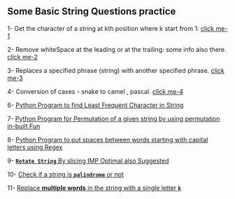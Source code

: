 
## Some Basic String Questions practice

[click me-1]: https://github.com/THENHKHAN/BasicProgramPracticeUsingPython/blob/main/Python-String/getCharFromIndex.py
[click me-2]: https://github.com/THENHKHAN/BasicProgramPracticeUsingPython/blob/main/Python-String/removeTrainlingOrStartSpace.py
[click me-3]: 3_replaceStringWithOtherString.py
[click me-4]: 5_Snak2PascalCamelConvert.py



1- Get the character of a string at kth position where k start from 1: [click me-1]

2- Remove whiteSpace at the leading or at the trailing: some info also there. [click me-2]

3- Replaces a specified phrase (string) with another specified phrase. [click me-3]

4- Conversion of cases - snake to camel , pascal. [click me-4] 

6- [Python Program to find Least Frequent Character in String](./6_freqOfCharInStringCOuntMinCHar.py)

7- [Python Program for Permutation of a given string by using permutation in-built Fun](7_permuationOfStrUsingInBuitFun.py)

8- [Python Program to put spaces between words starting with capital letters using Regex](8_addSpaceBetwenWrdsStartWithUppercaseUsingRegex.py)

9- [**`Rotate String`** By slicing IMP Optimal also Suggested](9_RotateStringUsingSlicing.py)

10- [Check if a string is **`palindrome`** or not](10_stringPalindromeCheck.py)

11- [Replace **multiple words** in the string with a single letter **`k`**](11_replaceMultipleWordsWithK.py)
